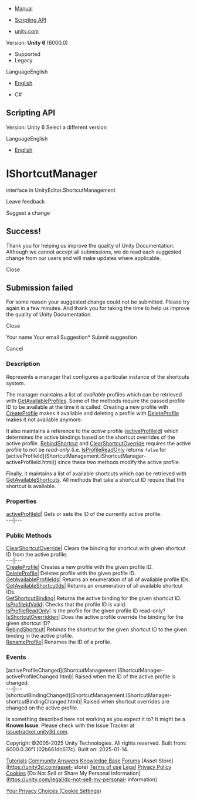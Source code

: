 [ ]()

  * [Manual](../Manual/index.html)
  * [Scripting API](../ScriptReference/index.html)

  * [unity.com](https://unity.com/)

Version: **Unity 6** (6000.0)

  * Supported
  * Legacy

LanguageEnglish

  * [English]()

  * C#

[ ](https://docs.unity3d.com)

## Scripting API

Version: Unity 6 Select a different version

LanguageEnglish

  * [English]()

# IShortcutManager

interface in UnityEditor.ShortcutManagement

Leave feedback

Suggest a change

## Success!

Thank you for helping us improve the quality of Unity Documentation. Although
we cannot accept all submissions, we do read each suggested change from our
users and will make updates where applicable.

Close

## Submission failed

For some reason your suggested change could not be submitted. Please <a>try
again</a> in a few minutes. And thank you for taking the time to help us
improve the quality of Unity Documentation.

Close

Your name Your email Suggestion* Submit suggestion

Cancel

[ ]()

### Description

Represents a manager that configures a particular instance of the shortcuts
system.

The manager maintains a list of _available_ profiles which can be retrieved
with
[GetAvailableProfiles](ShortcutManagement.IShortcutManager.GetAvailableProfiles.html).
Some of the methods require the passed profile ID to be available at the time
it is called. Creating a new profile with
[CreateProfile](ShortcutManagement.IShortcutManager.CreateProfile.html) makes
it available and deleting a profile with
[DeleteProfile](ShortcutManagement.IShortcutManager.DeleteProfile.html) makes
it not available anymore.  
  
It also maintains a reference to the _active_ profile
([activeProfileId](ShortcutManagement.IShortcutManager-activeProfileId.html))
which determines the active bindings based on the shortcut overrides of the
active profile.
[RebindShortcut](ShortcutManagement.IShortcutManager.RebindShortcut.html) and
[ClearShortcutOverride](ShortcutManagement.IShortcutManager.ClearShortcutOverride.html)
requires the active profile to not be _read-only_ (i.e.
[IsProfileReadOnly](ShortcutManagement.IShortcutManager.IsProfileReadOnly.html)
returns `false` for [activeProfileId](ShortcutManagement.IShortcutManager-
activeProfileId.html)) since these two methods modify the active profile.  
  
Finally, it maintains a list of available shortcuts which can be retrieved
with
[GetAvailableShortcuts](ShortcutManagement.IShortcutManager.GetAvailableShortcuts.html).
All methods that take a shortcut ID require that the shortcut is avaliable.

### Properties

[activeProfileId](ShortcutManagement.IShortcutManager-activeProfileId.html)|
Gets or sets the ID of the currently active profile.  
---|---  
  
### Public Methods

[ClearShortcutOverride](ShortcutManagement.IShortcutManager.ClearShortcutOverride.html)|
Clears the binding for shortcut with given shortcut ID from the active
profile.  
---|---  
[CreateProfile](ShortcutManagement.IShortcutManager.CreateProfile.html)|
Creates a new profile with the given profile ID.  
[DeleteProfile](ShortcutManagement.IShortcutManager.DeleteProfile.html)|
Deletes profile with the given profile ID.  
[GetAvailableProfileIds](ShortcutManagement.IShortcutManager.GetAvailableProfileIds.html)|
Returns an enumeration of all of avaliable profile IDs.  
[GetAvailableShortcutIds](ShortcutManagement.IShortcutManager.GetAvailableShortcutIds.html)|
Returns an enumeration of all available shortcut IDs.  
[GetShortcutBinding](ShortcutManagement.IShortcutManager.GetShortcutBinding.html)|
Returns the active binding for the given shortcut ID.  
[IsProfileIdValid](ShortcutManagement.IShortcutManager.IsProfileIdValid.html)|
Checks that the profile ID is valid.  
[IsProfileReadOnly](ShortcutManagement.IShortcutManager.IsProfileReadOnly.html)|
Is the profile for the given profile ID read-only?  
[IsShortcutOverridden](ShortcutManagement.IShortcutManager.IsShortcutOverridden.html)|
Does the active profile override the binding for the given shortcut ID?  
[RebindShortcut](ShortcutManagement.IShortcutManager.RebindShortcut.html)|
Rebinds the shortcut for the given shortcut ID to the given binding in the
active profile.  
[RenameProfile](ShortcutManagement.IShortcutManager.RenameProfile.html)|
Renames the ID of a profile.  
  
### Events

[activeProfileChanged](ShortcutManagement.IShortcutManager-
activeProfileChanged.html)| Raised when the ID of the active profile is
changed.  
---|---  
[shortcutBindingChanged](ShortcutManagement.IShortcutManager-
shortcutBindingChanged.html)| Raised when shortcut overrides are changed on
the active profile.  
  
Is something described here not working as you expect it to? It might be a
**Known Issue**. Please check with the Issue Tracker at
[issuetracker.unity3d.com](https://issuetracker.unity3d.com).

Copyright ©2005-2025 Unity Technologies. All rights reserved. Built from:
6000.0.36f1 (02b661dc617c). Built on: 2025-01-14.

[Tutorials](https://unity3d.com/learn) [Community
Answers](https://answers.unity3d.com) [Knowledge
Base](https://support.unity3d.com/hc/en-us)
[Forums](https://forum.unity3d.com) [Asset Store](https://unity3d.com/asset-
store) [Terms of use](https://docs.unity3d.com/Manual/TermsOfUse.html)
[Legal](https://unity.com/legal) [Privacy
Policy](https://unity.com/legal/privacy-policy)
[Cookies](https://unity.com/legal/cookie-policy) [Do Not Sell or Share My
Personal Information](https://unity.com/legal/do-not-sell-my-personal-
information)

[Your Privacy Choices (Cookie Settings)](javascript:void\(0\);)

